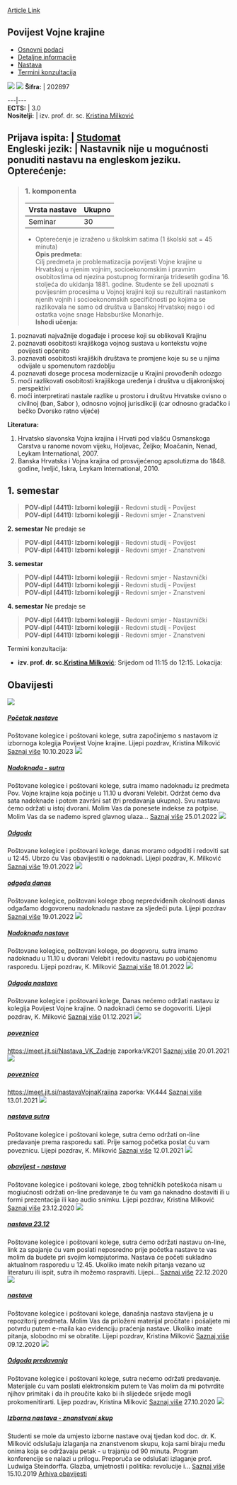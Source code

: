 [Article Link](https://www.fhs.hr/predmet/pvk_a)

## Povijest Vojne krajine
  * [Osnovni podaci](https://www.fhs.hr/predmet/pvk_a#v1id-523813_927672_1_0 "Osnovni podaci")
  * [Detaljne informacije](https://www.fhs.hr/predmet/pvk_a#v1id-523813_927672_1_1 "Detaljne informacije")
  * [Nastava](https://www.fhs.hr/predmet/pvk_a#v1id-523813_927672_1_2 "Nastava")
  * [Termini konzultacija](https://www.fhs.hr/predmet/pvk_a#v1id-523813_927672_1_3 "Termini konzultacija")


[![](https://www.fhs.hr/img/flags/gif/hr.gif)](https://www.fhs.hr/predmet/pvk_a) [![](https://www.fhs.hr/img/flags/gif/gb.gif)](https://www.fhs.hr/en/course/homb_a)
**Šifra:** |  202897  
  
---|---  
**ECTS:** |  3.0   
**Nositelji:** |  izv. prof. dr. sc. [Kristina Milković](https://www.fhs.hr/djelatnik/kristina.milkovic)   
  
**Prijava ispita:** |  [Studomat](http://www.isvu.hr/studomat)  
**Engleski jezik:** |  Nastavnik nije u mogućnosti ponuditi nastavu na engleskom jeziku.   
**Opterećenje:**  
---  
> ### 1. komponenta
> | Vrsta nastave | Ukupno  
> ---|---  
> Seminar | 30  
> * Opterećenje je izraženo u školskim satima (1 školski sat = 45 minuta)   
**Opis predmeta:**  
> Cilj predmeta je problematizacija povijesti Vojne krajine u Hrvatskoj u njenim vojnim, socioekonomskim i pravnim osobitostima od njezina postupnog formiranja tridesetih godina 16. stoljeća do ukidanja 1881. godine. Studente se želi upoznati s povijesnim procesima u Vojnoj krajini koji su rezultirali nastankom njenih vojnih i socioekonomskih specifičnosti po kojima se razlikovala ne samo od društva u Banskoj Hrvatskoj nego i od ostatka vojne snage Habsburške Monarhije.  
**Ishodi učenja:**  
  1. poznavati najvažnije događaje i procese koji su oblikovali Krajinu
  2. poznavati osobitosti krajiškoga vojnog sustava u kontekstu vojne povijesti općenito
  3. poznavati osobitosti krajiških društava te promjene koje su se u njima odvijale u spomenutom razdoblju
  4. poznavati dosege procesa modernizacije u Krajini provođenih odozgo
  5. moći razlikovati osobitosti krajiškoga uređenja i društva u dijakronijskoj perspektivi
  6. moći interpretirati nastale razlike u prostoru i društvu Hrvatske ovisno o civilnoj (ban, Sabor ), odnosno vojnoj jurisdikciji (car odnosno gradačko i bečko Dvorsko ratno vijeće)

  
**Literatura:**  
  1. Hrvatsko slavonska Vojna krajina i Hrvati pod vlašću Osmanskoga Carstva u ranome novom vijeku, Holjevac, Željko; Moačanin, Nenad, Leykam International, 2007. 
  2. Banska Hrvatska i Vojna krajina od prosvijećenog apsolutizma do 1848. godine, Iveljić, Iskra, Leykam International, 2010. 

  
**1. semestar**  
---  
> **POV-dipl (4411): Izborni kolegiji** - Redovni studij - Povijest  
>  **POV-dipl (4411): Izborni kolegiji** - Redovni smjer - Znanstveni  
>   
  
**2. semestar** Ne predaje se  
> **POV-dipl (4411): Izborni kolegiji** - Redovni studij - Povijest  
>  **POV-dipl (4411): Izborni kolegiji** - Redovni smjer - Znanstveni  
>   
  
**3. semestar**  
> **POV-dipl (4411): Izborni kolegiji** - Redovni smjer - Nastavnički  
>  **POV-dipl (4411): Izborni kolegiji** - Redovni studij - Povijest  
>  **POV-dipl (4411): Izborni kolegiji** - Redovni smjer - Znanstveni  
>   
  
**4. semestar** Ne predaje se  
> **POV-dipl (4411): Izborni kolegiji** - Redovni smjer - Nastavnički  
>  **POV-dipl (4411): Izborni kolegiji** - Redovni studij - Povijest  
>  **POV-dipl (4411): Izborni kolegiji** - Redovni smjer - Znanstveni  
>   
Termini konzultacija: 
  * **izv. prof. dr. sc.[Kristina Milković](https://www.fhs.hr/djelatnik/kristina.milkovic)**: 
Srijedom od 11:15 do 12:15.
Lokacija: 


## Obavijesti
[ ![](https://www.fhs.hr/_pub/themes_static/hrstud2024/default/img/default_news.jpg) ](https://www.fhs.hr/predmet/pvk_a?@=21lbd#news_116808)
#####  [Početak nastave](https://www.fhs.hr/predmet/pvk_a?@=21lbd#news_116808)
Poštovane kolegice i poštovani kolege, sutra započinjemo s nastavom iz izbornoga kolegija Povijest Vojne krajine. Lijepi pozdrav, Kristina Milković 
[Saznaj više](https://www.fhs.hr/predmet/pvk_a?@=21lbd#news_116808)
10.10.2023
[ ![](https://www.fhs.hr/_pub/themes_static/hrstud2024/default/img/default_news.jpg) ](https://www.fhs.hr/predmet/pvk_a?@=21h7r#news_116808)
#####  [Nadoknada - sutra](https://www.fhs.hr/predmet/pvk_a?@=21h7r#news_116808)
Poštovane kolegice i poštovani kolege, sutra imamo nadoknadu iz predmeta Pov. Vojne krajine koja počinje u 11.10 u dvorani Velebit. Održat ćemo dva sata nadoknade i potom završni sat (tri predavanja ukupno). Svu nastavu ćemo održati u istoj dvorani. Molim Vas da ponesete indekse za potpise. Molim Vas da se nađemo ispred glavnog ulaza... 
[Saznaj više](https://www.fhs.hr/predmet/pvk_a?@=21h7r#news_116808)
25.01.2022
[ ![](https://www.fhs.hr/_pub/themes_static/hrstud2024/default/img/default_news.jpg) ](https://www.fhs.hr/predmet/pvk_a?@=21h5z#news_116808)
#####  [Odgoda](https://www.fhs.hr/predmet/pvk_a?@=21h5z#news_116808)
Poštovane kolegice i poštovani kolege, danas moramo odgoditi i redoviti sat u 12:45. Ubrzo ću Vas obavijestiti o nadoknadi. Lijepi pozdrav, K. Milković 
[Saznaj više](https://www.fhs.hr/predmet/pvk_a?@=21h5z#news_116808)
19.01.2022
[ ![](https://www.fhs.hr/_pub/themes_static/hrstud2024/default/img/default_news.jpg) ](https://www.fhs.hr/predmet/pvk_a?@=21h5x#news_116808)
#####  [odgoda danas](https://www.fhs.hr/predmet/pvk_a?@=21h5x#news_116808)
Poštovane kolegice, poštovani kolege zbog nepredviđenih okolnosti danas odgađamo dogovorenu nadoknadu nastave za sljedeći puta. Lijepi pozdrav 
[Saznaj više](https://www.fhs.hr/predmet/pvk_a?@=21h5x#news_116808)
19.01.2022
[ ![](https://www.fhs.hr/_pub/themes_static/hrstud2024/default/img/default_news.jpg) ](https://www.fhs.hr/predmet/pvk_a?@=21h5v#news_116808)
#####  [Nadoknada nastave](https://www.fhs.hr/predmet/pvk_a?@=21h5v#news_116808)
Poštovane kolegice, poštovani kolege, po dogovoru, sutra imamo nadoknadu u 11.10 u dvorani Velebit i redovitu nastavu po uobičajenomu rasporedu. Lijepi pozdrav, K. Milković 
[Saznaj više](https://www.fhs.hr/predmet/pvk_a?@=21h5v#news_116808)
18.01.2022
[ ![](https://www.fhs.hr/_pub/themes_static/hrstud2024/default/img/default_news.jpg) ](https://www.fhs.hr/predmet/pvk_a?@=21gsc#news_116808)
#####  [Odgoda nastave](https://www.fhs.hr/predmet/pvk_a?@=21gsc#news_116808)
Poštovane kolegice i poštovani kolege, Danas nećemo održati nastavu iz kolegija Povijest Vojne krajine. O nadoknadi ćemo se dogovoriti. Lijepi pozdrav, K. Milković 
[Saznaj više](https://www.fhs.hr/predmet/pvk_a?@=21gsc#news_116808)
01.12.2021
[ ![](https://www.fhs.hr/_pub/themes_static/hrstud2024/default/img/default_news.jpg) ](https://www.fhs.hr/predmet/pvk_a?@=21e6m#news_116808)
#####  [poveznica](https://www.fhs.hr/predmet/pvk_a?@=21e6m#news_116808)
https://meet.jit.si/Nastava_VK_Zadnje zaporka:VK201 
[Saznaj više](https://www.fhs.hr/predmet/pvk_a?@=21e6m#news_116808)
20.01.2021
[ ![](https://www.fhs.hr/_pub/themes_static/hrstud2024/default/img/default_news.jpg) ](https://www.fhs.hr/predmet/pvk_a?@=21e32#news_116808)
#####  [poveznica](https://www.fhs.hr/predmet/pvk_a?@=21e32#news_116808)
https://meet.jit.si/nastavaVojnaKrajina zaporka: VK444 
[Saznaj više](https://www.fhs.hr/predmet/pvk_a?@=21e32#news_116808)
13.01.2021
[ ![](https://www.fhs.hr/_pub/themes_static/hrstud2024/default/img/default_news.jpg) ](https://www.fhs.hr/predmet/pvk_a?@=21e2j#news_116808)
#####  [nastava sutra](https://www.fhs.hr/predmet/pvk_a?@=21e2j#news_116808)
Poštovane kolegice i poštovani kolege, sutra ćemo održati on-line predavanje prema rasporedu sati. Prije samog početka poslat ću vam poveznicu. Lijepi pozdrav, K. Milković 
[Saznaj više](https://www.fhs.hr/predmet/pvk_a?@=21e2j#news_116808)
12.01.2021
[ ![](https://www.fhs.hr/_pub/themes_static/hrstud2024/default/img/default_news.jpg) ](https://www.fhs.hr/predmet/pvk_a?@=21dwp#news_116808)
#####  [obavijest - nastava](https://www.fhs.hr/predmet/pvk_a?@=21dwp#news_116808)
Poštovane kolegice i poštovani kolege, zbog tehničkih poteškoća nisam u mogiućnosti održati on-line predavanje te ću vam ga naknadno dostaviti ili u formi prezentacija ili kao audio snimku. Lijepi pozdrav, Kristina Milković 
[Saznaj više](https://www.fhs.hr/predmet/pvk_a?@=21dwp#news_116808)
23.12.2020
[ ![](https://www.fhs.hr/_pub/themes_static/hrstud2024/default/img/default_news.jpg) ](https://www.fhs.hr/predmet/pvk_a?@=21dwn#news_116808)
#####  [nastava 23.12](https://www.fhs.hr/predmet/pvk_a?@=21dwn#news_116808)
Poštovane kolegice i poštovani kolege, sutra ćemo održati nastavu on-line, link za spajanje ću vam poslati neposredno prije početka nastave te vas molim da budete pri svojim kompjutorima. Nastava će početi sukladno aktualnom rasporedu u 12.45. Ukoliko imate nekih pitanja vezano uz literaturu ili ispit, sutra ih možemo raspraviti. Lijepi... 
[Saznaj više](https://www.fhs.hr/predmet/pvk_a?@=21dwn#news_116808)
22.12.2020
[ ![](https://www.fhs.hr/_pub/themes_static/hrstud2024/default/img/default_news.jpg) ](https://www.fhs.hr/predmet/pvk_a?@=21drz#news_116808)
#####  [nastava](https://www.fhs.hr/predmet/pvk_a?@=21drz#news_116808)
Poštovane kolegice i poštovani kolege, današnja nastava stavljena je u repozitorij predmeta. Molim Vas da priloženi materijal pročitate i pošaljete mi potvrdu putem e-maila kao evidenciju praćenja nastave. Ukoliko imate pitanja, slobodno mi se obratite. Lijepi pozdrav, Kristina Milković 
[Saznaj više](https://www.fhs.hr/predmet/pvk_a?@=21drz#news_116808)
09.12.2020
[ ![](https://www.fhs.hr/_pub/themes_static/hrstud2024/default/img/default_news.jpg) ](https://www.fhs.hr/predmet/pvk_a?@=21d7i#news_116808)
#####  [Odgoda predavanja](https://www.fhs.hr/predmet/pvk_a?@=21d7i#news_116808)
Poštovane kolegice i poštovani kolege, sutra nećemo održati predavanje. Materijale ću vam poslati elektronskim putem te Vas molim da mi potvrdite njihov primitak i da ih proučite kako bi ih slijedeće srijede mogli prokomenitirarti. Lijep pozdrav, Kristina Milković 
[Saznaj više](https://www.fhs.hr/predmet/pvk_a?@=21d7i#news_116808)
27.10.2020
[ ![](https://www.fhs.hr/_pub/themes_static/hrstud2024/default/img/default_news.jpg) ](https://www.fhs.hr/predmet/pvk_a?@=218v8#news_116808)
#####  [Izborna nastava - znanstveni skup](https://www.fhs.hr/predmet/pvk_a?@=218v8#news_116808)
Studenti se mole da umjesto izborne nastave ovaj tjedan kod doc. dr. K. Milković odslušaju izlaganja na znanstvenom skupu, koja sami biraju među onima koja se održavaju petak - u trajanju od 90 minuta. Program konferencije se nalazi u prilogu. Preporuča se odslušati izlaganje prof. Ludwiga Steindorffa. Glazba, umjetnosti i politika: revolucije i... 
[Saznaj više](https://www.fhs.hr/predmet/pvk_a?@=218v8#news_116808)
15.10.2019
[Arhiva obavijesti](https://www.fhs.hr/predmet/pvk_a?@=218d2#news_116808 "Arhiva obavijesti")
